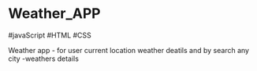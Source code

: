 # Weather_APP
#javaScript
#HTML
#CSS

Weather app - for user current location weather deatils and by search any city -weathers details

